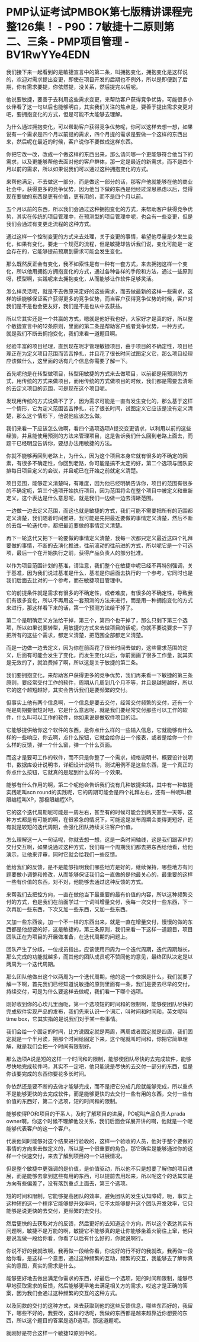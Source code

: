 # PMP认证考试PMBOK第七版精讲课程完整126集！ - P90：7敏捷十二原则第二、三条 - PMP项目管理 - BV1RwYYe4EDN

我们接下来一起看到的是敏捷宣言中的第二条，叫拥抱变化，拥抱变化是这样说的，欢迎对需求提出变更，即使在项目开发的后期也不例外，所以是即便到了后期，你有需求要提，你依然提，没关系，然后提完以后呢。

他说要敏捷，要善于去利用这些需求变更，来帮助客户获得竞争优势，可能很多小伙伴看了这一句以后也能够明白，其实我们关注的焦点是，要善于提出需求变更对吧，要拥抱变化的方式，但是可能不太能够去理解。

为什么通过拥抱变化，可以帮助客户获得竞争优势呢，你可以这样去想一想，如果说有一个需求是四个月以前提的需求，四个月提的需求是要做一个这样的东西出来，然后呢在最近的时候，客户说你不要做成这样东西。

你把它改一改，改成一个做这样的东西出来，那么请问哪一个更能够符合他当下的需求，以及更能够帮他去面对他的客户群体，那一定是最近的新需求，而不是四个月以前的需求，所以如果说我们可以通过这种拥抱变化的方式。

来帮他满足，不去做这一部分，而是做这一部分的话，那客户他就能够在他的商业社会中，获得更多的竞争优势，因为他当下做的东西是他经过深思熟虑以后，觉得现在要做的东西是更有价值，更有用的，而不是四个月以前。

五个月以前的东西，所以我们会通过这种拥抱变化的方式，来帮助客户获得竞争优势，其实在传统的项目管理中，在预测型的项目管理中呢，也会有一些变更，但是我们会通过有变更走流程的这种方式。

通过这样一个控制变更的方式来去处理，关于变更的事情，希望他尽量是少发生变化，如果有变化，要走一个规范的流程，但是敏捷却告诉我们说，变化可能是一定会存在的，它能够提前预期到需求可能会发生变化。

那么既然反正会有变化，我不如索性是有一种有一套方式，来去拥抱这样一个变化，所以他用拥抱方拥抱变化的方式，通过各种各样的手段和方法，通过一些原则呀，模型啊，实践呢来去拥抱变化，从而能够让作软件足够灵活。

怎么样灵活呢，就是不去做原来定好的这些需求，而去做最新的这样一些需求，这样的话能够保证客户获得更多的竞争优势，而当客户获得竞争优势的时候，客户对我们是不是也会更友好，我们是不是也从中去获益。

所以它其实还是一个共赢的方式，嗯就是他好我也好，大家好才是真的好，所以整个敏捷宣言中的12条原则，里面的第二条是帮助客户或者竞争优势，一种方式，就是我们不断去拥抱变化，我们来看一道题目啊。

经验丰富的项目经理，直到现在呢才管理敏捷项目，由于项目的不确定性，项目经理正在为定义项目范围而苦苦挣扎，并且花了很长时间试图定义它，那么项目经理应该做什么，这里面的话有几个信息你需要了解一下。

首先呢他是在转型做项目，转型用敏捷的方式来去做项目，以前都是用预测的方式，用传统的方式来做项目，而用传统的方式做项目的时候，我们都是需要去清晰的去定义项目的范围，可是现在这个项目呢。

发现用传统的方式说做不了了，因为需求可能是一直有发生变化的，那么基于这样一个情形，它为定义范围苦苦挣扎，花了很长时间，试图定义它应该是没有定义清楚，那么这个情形下，他说他应该怎么做。

我们来看一下应该怎么做啊，看四个选项选项A提交变更请求，以利用以前的这些经验，并且能使用预测的方法来管理项目，这是告诉我们什么回到老路上面去，而题干已经明显告诉你，要想办法用敏捷的方法。

你就不能够再回到老路上，为什么，因为这个项目本身它就有很多的不确定的因素，有很多不确定性，你回到老路，你可能是搞不太定的好，第二个选项与团队安排每日项目定义的会议，并且呢已在开始之前就定义清楚。

项目范围，能够定义清楚吗，有难度，因为他已经明确告诉你，项目的范围有很多的不确定呃，第三个选项开始执行项目，因为范围将会在整个项目中被定义和重新定义，这个表达是什么意思呢，就是我们一边做一边去清晰范围。

一边做一边去定义范围，而这也就是敏捷的方式，我们可能不需要把所有的范围都定义清楚，我们随着时间推进，我可能是先把最近要做的事情定义清楚，然后不断的去每一轮迭代中，都把最近要做的事情定义清楚。

再下一轮迭代又把下一轮要做的事情定义清楚，我每一次都只定义最近这四个礼拜要做的事情，不断的去演化推进，往前滚动的往前进的方式，所以呢它是一个可选项，最后一个在开始执行之前，获得产品负责人的部分批准。

以作为项目范围计划的基准，请注意，我们整个在敏捷中呢已经不再特别强调，关于基准，因为我们说过基准是什么，基准是你后面去执行的一个参考，它同时也是我们后面去比对的一个参考，而在敏捷项目管理中。

它的前提条件就是需求有很多的不确定性，或者难度，有很多的不确定性，导致我们有很多变化，所以不再用这一套预测的方法来进行，而是用一种拥抱变化的方式来进行，那这样看下来的话，第一个预测方法给干掉了。

第二个是明确定义方法给干掉，第三个，第四个也干掉了，那么只剩下第三个选项，所以如果说要转型，用敏捷的方式来去做项目的话呢，你就不要说要求一下子把所有的这些个需求，都定义清楚，把范围全部都定义清楚。

而是一边做一边去定义，因为你在前面花了很长时间去做的，这些需求范围的定义，后面有可能会发生了变化，而发生变化以后，你前面画了很多工作量，就其实是无效的了，就浪费掉了啊，所以这是关于敏捷的第二条。

我们要拥抱变化，来帮助客户获得更多的竞争优势，我们再来看一下敏捷的第三条原则，要经常交付工作的软件，周期从几周到几个月不等，并且是越短越好，所以它的这个越短越好，其实会告诉我们是要频繁的交付。

但事实上他有两个信息啊，一个信息是要去交付，经常交付频繁的交付，还有一个呢是周期要很短对吧，它是什么意思呢，就是我们要经常交付那些可以工作的软件，什么叫可以工作的软件，你如果说是做软件项目的话。

它能够提供给你这个软件的东西，是你点什么样的一些输入信息，它就能够有什么样的一些响应，你去啊，点什么按钮，它就会给你出一个报表，或者是给你一个什么样的反馈，弹一个什么窗，弹一个什么页面。

而这才是要可工作的软件，而不只是你整了一个需求，规格说明书，概要设计说明书，数据库设计说明书，详细设计说明书，测试用例不是这些东西，是一个真正的你点什么按钮，它就真的是起到什么样的一个效果。

能够有什么作用的啊，第二个呢他会告诉我们说有几种敏捷实践，其中有一种敏捷实践呢叫scn round的实践呢，它的周期可能会是四个礼拜左右，还有一种呢叫极限编程叫XP，那极限编程XP。

它的这个迭代周期呢可能是一周左右，甚至有的时候可能会到两天甚至一天等，这种方式都是有可能的啊，在很紧急的情况下，可能这是发布周期会变得更短好，还有就是较短的迭代周期，会强化团队持续关注客户价值。

怎么理解这一人一句话呢，你就去想一想，这是一条时间轴线，这是我们跟客户的交付交互啊，如果说通过这种方式，我们每一个周期我们都去把东西给他看，给他演示，让他来评审，同时它就会给我们一些反馈。

他给我们的反馈，是不是能够指明我们哪些地方是好的，继续保持，哪些地方有问题要做小调整和修改，从而能够保证我们会一直做的是他最关心的，最重要的这样一些有价值的东西，对不对，他能够去通过这种反馈的方式。

来帮我们去把控方向，一直在做他当下最重要的最有价值的内容，所以这种频繁交付的方式，也是我们在前面学过一个词叫增量交付，我每一次交付一些东西，下一次再加一些东西，下次又加一些东西，又加一些东西。

又加一些东西诶，加一个不一样的东西出来，就是一直在增量交付，慢慢的做的东西都是他想要的好，这是敏捷的，第三条原则，我们来看一下这样一道题目，项目团队正在为项目的开展做准备，在迭代周期的问题上。

团队产生了分歧，一位成员指出，应该使用四周为一个迭代周期，迭代周期越长，那么完成的功能就越多，而其他的团队成员呢不赞同他的意见，最终团队决定是以两周为一个迭代周期。

那么团队他做出这个以两周为一个迭代周期，他的这一个依据是什么，我们就要了解一下啊，首先我们已经知道说敏捷的原则里面有一条，我们是要去尽早的交付，持续交付，可是为什么要这样去做呢，我们看一下哪个选项。

刚好收到你的心坎儿里面呃，第一个选项短的时间和的限制啊，能够使团队尽快的完成软件实现产品的发布，我们先来认识一个词汇，叫时间和时间和，英文呢叫time box，它其实指的是说我们对于某一些事情。

我们会给一个固定的时间，比方说固定就是两周，两周或者固定就是四周，我们固定就是一个半月诶，把那个时间给固定下来，这个呢就叫时间和，你把它简单理解，就是我们会把一个时间有限制好。

那么选项A说是短的这样一个时间和的限制，能够使团队尽快的去完成软件，能够尽快地完成软件吗，其实不一定吧，他只能说是尽快的去交付一部分的东西，但是你该要完成的东西你要花多长时间。

你依然还是要不断的去做才能够完成，而不是把它分成几段就能够完成，所以重点不是能够更快的去完成软件，而是能够更快的去交付一些有用的东西，交付一些有价值的东西好，第二个选项，短的时间和的限制。

能够使得PO和项目的干系人，及时了解项目的进展，PO呢叫产品负责人prada owner啊，你这个时候不理解他没关系，我们后面会详展开讲的啊，他就是一个呃能够代表客户的这一个客户。

代表他同时能够对这个结果进行验收的，这样一个验收的人员，他对于整个要做的事情的方向来去做定义的，所以是一个很重要的角色，那它确实是能够通过你的这样一个快速交付，来去了解到项目的一个进展情况。

但是整个敏捷中更强调的是价值，是价值驱动，所以他不只是想要了解你的项目进展，而是能够去拿到这些有用的东西，可以提前去用起来，所以呢这个的话其实是方向有些偏差了，没有落到重点上面去，第三个选项。

短的时间和限制，它能够提高团队的效率，避免团队的发生认知障碍，呃，事实上这种短的这一个程序它能够提升效率吗，它不太能够提升这个团队开发效率，它只能够是说更快的去交付，更频繁的去交付。

然后更快的去获取对方的反馈，然后更好的去知道这个方向，所以这个表达其实有问题啊，敏捷不是万能的啊，敏捷它不能够真的是让你能够坐着火箭往上窜，他只是说我做一段给你看，你看了以后有什么好的，你就说啊行。

你说不好的我就改啊，我再做一段给你看，你说好的行不好的我就改，我再做一段给你看，是这样一个意思，通过这种频繁的互动，频繁的交互，我能够去了解你真实的意图，真实的需求是什么。

能够更好地去做出满足你需求的东西，好最后一个选项，短的时间和限制，能够尽早地获取需求的反馈，然后能够更早地去满足相关方的需求，哎这才是正确的答案，因为我们会通过这种频繁的交互的这种方式。

以及同款的交付的这种方式，来去获取到他的这些反馈信息，哪些东西好的，我留下，哪些不好的，我要改，这样的话呢，我做的东西都是越来越靠近你想要的东西，所以这个题目的答案是选D选项，那这道题呢。

就刚好是符合这样一个敏捷12原则中的。